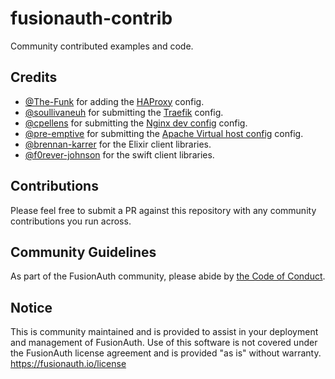 # fusionauth-contrib

Community contributed examples and code.

## Credits

* [@The-Funk](https://github.com/The-Funk) for adding the [HAProxy](http://www.haproxy.org/) config.
* [@soullivaneuh](https://github.com/soullivaneuh) for submitting the [Traefik](https://containo.us/traefik/) config.
* [@cpellens](https://github.com/cpellens) for submitting the [Nginx dev config](https://www.nginx.com/) config.
* [@pre-emptive](https://github.com/pre-emptive) for submitting the [Apache Virtual host config](https://httpd.apache.org/) config.
* [@brennan-karrer](https://github.com/brennan-karrer) for the Elixir client libraries.
* [@f0rever-johnson](https://github.com/f0rever-johnson) for the swift client libraries.

## Contributions

Please feel free to submit a PR against this repository with any community contributions you run across.

## Community Guidelines

As part of the FusionAuth community, please abide by [the Code of Conduct](https://fusionauth.io/community/forum/topic/1000/code-of-conduct).

## Notice

This is community maintained and is provided to assist in your deployment and management of FusionAuth. Use of this software is not covered under the FusionAuth license agreement and is provided "as is" without warranty. https://fusionauth.io/license

